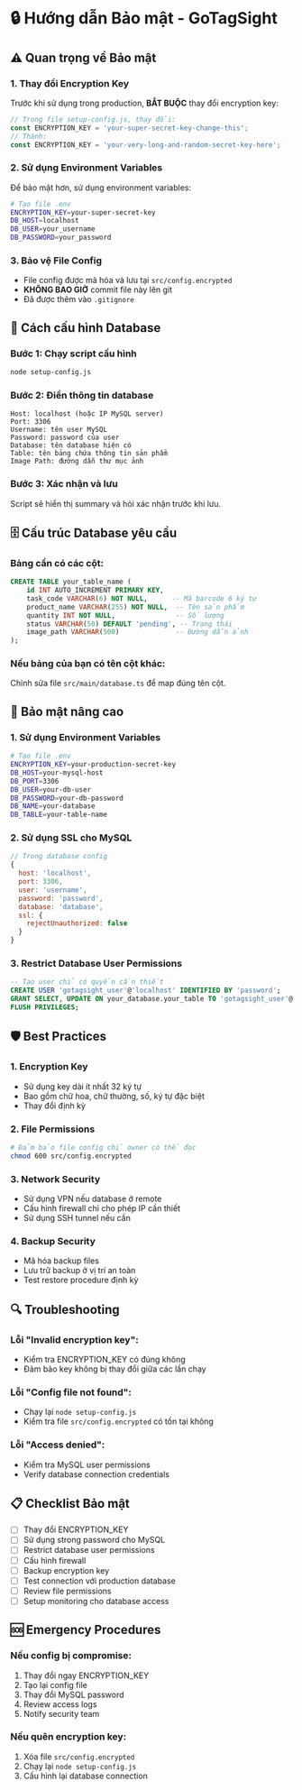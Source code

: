# 🔒 Hướng dẫn Bảo mật - GoTagSight

## ⚠️ Quan trọng về Bảo mật

### 1. **Thay đổi Encryption Key**
Trước khi sử dụng trong production, **BẮT BUỘC** thay đổi encryption key:

```javascript
// Trong file setup-config.js, thay đổi:
const ENCRYPTION_KEY = 'your-super-secret-key-change-this';
// Thành:
const ENCRYPTION_KEY = 'your-very-long-and-random-secret-key-here';
```

### 2. **Sử dụng Environment Variables**
Để bảo mật hơn, sử dụng environment variables:

```bash
# Tạo file .env
ENCRYPTION_KEY=your-super-secret-key
DB_HOST=localhost
DB_USER=your_username
DB_PASSWORD=your_password
```

### 3. **Bảo vệ File Config**
- File config được mã hóa và lưu tại `src/config.encrypted`
- **KHÔNG BAO GIỜ** commit file này lên git
- Đã được thêm vào `.gitignore`

## 🚀 Cách cấu hình Database

### Bước 1: Chạy script cấu hình
```bash
node setup-config.js
```

### Bước 2: Điền thông tin database
```
Host: localhost (hoặc IP MySQL server)
Port: 3306
Username: tên user MySQL
Password: password của user
Database: tên database hiện có
Table: tên bảng chứa thông tin sản phẩm
Image Path: đường dẫn thư mục ảnh
```

### Bước 3: Xác nhận và lưu
Script sẽ hiển thị summary và hỏi xác nhận trước khi lưu.

## 🗄️ Cấu trúc Database yêu cầu

### Bảng cần có các cột:
```sql
CREATE TABLE your_table_name (
    id INT AUTO_INCREMENT PRIMARY KEY,
    task_code VARCHAR(6) NOT NULL,      -- Mã barcode 6 ký tự
    product_name VARCHAR(255) NOT NULL,  -- Tên sản phẩm
    quantity INT NOT NULL,               -- Số lượng
    status VARCHAR(50) DEFAULT 'pending', -- Trạng thái
    image_path VARCHAR(500)              -- Đường dẫn ảnh
);
```

### Nếu bảng của bạn có tên cột khác:
Chỉnh sửa file `src/main/database.ts` để map đúng tên cột.

## 🔐 Bảo mật nâng cao

### 1. **Sử dụng Environment Variables**
```bash
# Tạo file .env
ENCRYPTION_KEY=your-production-secret-key
DB_HOST=your-mysql-host
DB_PORT=3306
DB_USER=your-db-user
DB_PASSWORD=your-db-password
DB_NAME=your-database
DB_TABLE=your-table-name
```

### 2. **Sử dụng SSL cho MySQL**
```javascript
// Trong database config
{
  host: 'localhost',
  port: 3306,
  user: 'username',
  password: 'password',
  database: 'database',
  ssl: {
    rejectUnauthorized: false
  }
}
```

### 3. **Restrict Database User Permissions**
```sql
-- Tạo user chỉ có quyền cần thiết
CREATE USER 'gotagsight_user'@'localhost' IDENTIFIED BY 'password';
GRANT SELECT, UPDATE ON your_database.your_table TO 'gotagsight_user'@'localhost';
FLUSH PRIVILEGES;
```

## 🛡️ Best Practices

### 1. **Encryption Key**
- Sử dụng key dài ít nhất 32 ký tự
- Bao gồm chữ hoa, chữ thường, số, ký tự đặc biệt
- Thay đổi định kỳ

### 2. **File Permissions**
```bash
# Đảm bảo file config chỉ owner có thể đọc
chmod 600 src/config.encrypted
```

### 3. **Network Security**
- Sử dụng VPN nếu database ở remote
- Cấu hình firewall chỉ cho phép IP cần thiết
- Sử dụng SSH tunnel nếu cần

### 4. **Backup Security**
- Mã hóa backup files
- Lưu trữ backup ở vị trí an toàn
- Test restore procedure định kỳ

## 🔍 Troubleshooting

### Lỗi "Invalid encryption key":
- Kiểm tra ENCRYPTION_KEY có đúng không
- Đảm bảo key không bị thay đổi giữa các lần chạy

### Lỗi "Config file not found":
- Chạy lại `node setup-config.js`
- Kiểm tra file `src/config.encrypted` có tồn tại không

### Lỗi "Access denied":
- Kiểm tra MySQL user permissions
- Verify database connection credentials

## 📋 Checklist Bảo mật

- [ ] Thay đổi ENCRYPTION_KEY
- [ ] Sử dụng strong password cho MySQL
- [ ] Restrict database user permissions
- [ ] Cấu hình firewall
- [ ] Backup encryption key
- [ ] Test connection với production database
- [ ] Review file permissions
- [ ] Setup monitoring cho database access

## 🆘 Emergency Procedures

### Nếu config bị compromise:
1. Thay đổi ngay ENCRYPTION_KEY
2. Tạo lại config file
3. Thay đổi MySQL password
4. Review access logs
5. Notify security team

### Nếu quên encryption key:
1. Xóa file `src/config.encrypted`
2. Chạy lại `node setup-config.js`
3. Cấu hình lại database connection 